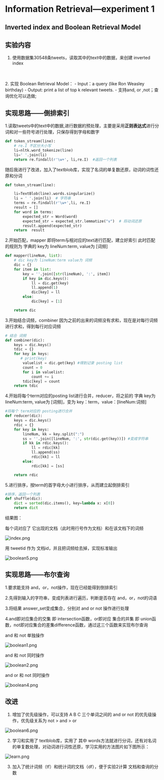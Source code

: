 # Information Retrieval—experiment 1

## Inverted index and Boolean Retrieval Model

## **实验内容**

1. 使用数据集30548条tweets，读取其中的text中的数据，来创建 inverted index
<br>
<br>
2. 实现 Boolean Retrieval Model：
    - Input：a query (like Ron Weasley birthday)
    - Output: print a list of top k relevant tweets.
    - 支持and, or ,not；查询优化可以选做;

## **实现思路——倒排索引**

1.读取tweets中的text中的数据,进行数据的预处理，主要是采用**正则表达式**进行分词和对一些符号进行处理，只保存得到字母和数字
<br>

```py
def token_stream(line):
    # re.I 不区分大小写
    li=nltk.word_tokenize(line)
    li=' '.join(li)
    return re.findall(r'\w+', li,re.I)  #返回一个列表
```
随后我进行了改进，加入了textblob库，实现了名词的单复数还原，动词的词性还原和分词

```py
def token_stream(line):

    li=TextBlob(line).words.singularize()
    li = ' '.join(li)  # 字符串
    terms = re.findall(r'\w+',li, re.I)
    result = []
    for word in terms:
        expected_str = Word(word)
        expected_str = expected_str.lemmatize("v")  # 将动词还原
        result.append(expected_str)
    return  result
```


2.开始匹配，mapper 即将term与相对应的text进行匹配，建立好索引 此时匹配的规则为  字典的 key为 lineNum:term, value为 [词频]

```py
def mapper(lineNum, list):
    # dic key为 lineNum:term value为 词频
    dic = {}
    for item in list:
        key = ''.join([str(lineNum), ':', item])
        if key in dic.keys():
            ll = dic.get(key)
            ll.append(1)
            dic[key] = ll
        else:
            dic[key] = [1]

    return dic

```


3.开始结合词频，combiner 因为之前的出来的词频没有求和，现在是对每行词频进行求和，得到每行对应词频

```py
# 结合 词频
def combiner(dic):
    keys = dic.keys()
    tdic = {}
    for key in keys:
       # print(key)
        valuelist = dic.get(key) #得到记录 posting list
        count = 0
        for i in valuelist:
            count += i
        tdic[key] = count
    return tdic

```


4.开始将每个term对应的posting list进行合并，reducer，将之前的 字典 key为 lineNum:term, value为 [词频]，变为 key：term，value：[lineNum:词频]

```py
#将每个 term对应的 posting进行合并
def reducer(dic):
    keys = dic.keys()
    rdic = {}
    for key in keys:
        lineNum, kk = key.split(":")
        ss = ''.join([lineNum, ':', str(dic.get(key))]) #变成字符串
        if kk in rdic.keys():
            ll = rdic[kk]
            ll.append(ss)
            rdic[kk] = ll
        else:
            rdic[kk] = [ss]

    return rdic
```



5.进行排序，按term的首字母大小进行排序，从而建立起倒排索引

```py
#排序，返回一个列表
def shuffle(dic):
    dict = sorted(dic.items(), key=lambda x: x[0])
    return dict

```

结果图： 

每个词对应了 它出现的文档（此时用行号作为文档）和在该文档下的词频

![index.png](https://i.loli.net/2019/10/20/xH3yQz98OnDhFpN.png)


用 tweetid 作为 文档id，并且把词频给去掉，实现标准输出

![boolean5.png](https://i.loli.net/2019/10/20/my3FOtflJMTYug7.png)


## **实现思路——布尔查询**

1.要求能支持 and，or，not操作，现在已经能得到倒排索引

2.先得到输入的字符串，变成列表进行遍历，判断是否存在 and，or，not的词语

3.将结果 answer_set变成集合，分别对 and or not 操作进行处理

4.and即对应集合的交集 即 intersection函数，or即对应 集合的并集 即 union函数，not即对应集合的差集difference函数，通过这三个函数来实现布尔查询

and  和 not 单独操作

![boolean1.png](https://i.loli.net/2019/10/20/C52wX7hzxiBSReI.png)


and  和 not 同时操作


![boolean2.png](https://i.loli.net/2019/10/20/wmiWQMtyLVedf16.png)


and  or 和 not 同时操作

![boolean4.png](https://i.loli.net/2019/10/20/K2Jz6fQLWrNcsCT.png)


## **改进**

1. 增加了优先级操作，可以支持 A B C 三个单词之间的 and or not 的优先级操作，优先级关系为 not >  and > or

![boolean6.png](https://i.loli.net/2019/10/20/oUz3uvSZlyiQJ8F.png)

2. 学习和实用了 textblob库，实用了 其中 words方法就进行分词，还有对名词的单复数处理，对动词进行词性还原，学习实用的方法图片如下图所示：

![learn.png](https://i.loli.net/2019/10/20/3mIyoKnO49EqVLj.png)

3. 加入了统计词频（tf）和统计词的文档（df），便于实验2计算 文档和查询的分数